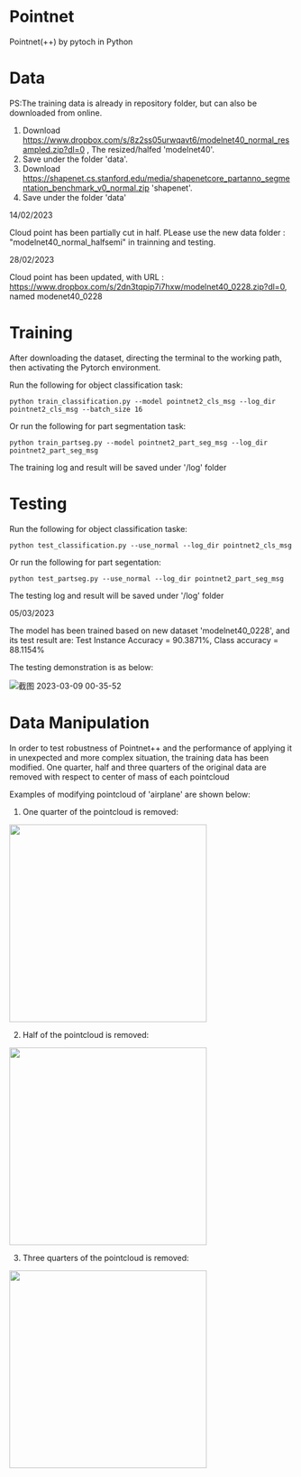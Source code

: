 # Pointnet
Pointnet(++) by pytoch in Python

# Data
PS:The training data is already in repository folder, but can also be downloaded from online.

1. Download https://www.dropbox.com/s/8z2ss05urwqavt6/modelnet40_normal_resampled.zip?dl=0 , The resized/halfed 'modelnet40'.
2. Save under the folder 'data'. 
3. Download https://shapenet.cs.stanford.edu/media/shapenetcore_partanno_segmentation_benchmark_v0_normal.zip 'shapenet'. 
4. Save under the folder 'data'

14/02/2023

Cloud point has been partially cut in half. PLease use the new data folder : "modelnet40_normal_halfsemi" in trainning and testing.

28/02/2023

Cloud point has been updated, with URL : https://www.dropbox.com/s/2dn3tqpip7i7hxw/modelnet40_0228.zip?dl=0, named modenet40_0228
# Training

After downloading the dataset, directing the terminal to the working path, then activating the Pytorch environment. 

Run the following for object classification task:

```
python train_classification.py --model pointnet2_cls_msg --log_dir pointnet2_cls_msg --batch_size 16
```

Or run the following for part segmentation task:
```
python train_partseg.py --model pointnet2_part_seg_msg --log_dir pointnet2_part_seg_msg
```
 

The training log and result will be saved under '/log' folder

# Testing
Run the following for object classification taske:
```
python test_classification.py --use_normal --log_dir pointnet2_cls_msg
``` 


Or run the following for part segentation:
```
python test_partseg.py --use_normal --log_dir pointnet2_part_seg_msg
``` 


The testing log and result will be saved under '/log' folder

05/03/2023

The model has been trained based on new dataset 'modelnet40_0228', and its test result are: Test Instance Accuracy = 90.3871%, Class accuracy = 88.1154%

The testing demonstration is as below:

 

![截图 2023-03-09 00-35-52](https://user-images.githubusercontent.com/114976583/223773410-cce74421-cd36-46f2-8b33-a85f1d3c8644.png)


# Data Manipulation
In order to test robustness of Pointnet++ and the performance of applying it in unexpected and more complex situation, the training data has been modified. One quarter, half and three quarters of the original data are removed with respect to center of mass of each pointcloud

Examples of modifying pointcloud of 'airplane' are shown below: 
1. One quarter of the pointcloud is removed: 

<img src = "https://user-images.githubusercontent.com/114976583/230169282-517eed79-8e81-46b1-b23d-2a0a5284b747.png" width="350" height="350">

2. Half of the pointcloud is removed:

<img src = "https://user-images.githubusercontent.com/114976583/230169509-bb729cd7-ee94-4fa9-8564-f245c5ca3c87.png" width="350" height="350">

3. Three quarters of the pointcloud is removed:

<img src = "https://user-images.githubusercontent.com/114976583/230171098-d551fdff-b41e-4a6e-a2a9-cf4cd19571e6.png" width="350" height="350">



